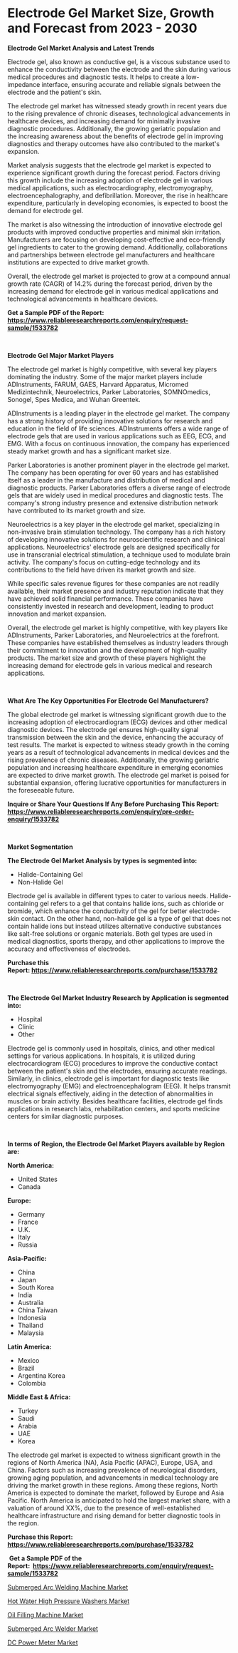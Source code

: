 <p><h1>Electrode Gel Market Size, Growth and Forecast from 2023 - 2030</h1></p><p><strong>Electrode Gel Market Analysis and Latest Trends</strong></p>
<p><p>Electrode gel, also known as conductive gel, is a viscous substance used to enhance the conductivity between the electrode and the skin during various medical procedures and diagnostic tests. It helps to create a low-impedance interface, ensuring accurate and reliable signals between the electrode and the patient's skin.</p><p>The electrode gel market has witnessed steady growth in recent years due to the rising prevalence of chronic diseases, technological advancements in healthcare devices, and increasing demand for minimally invasive diagnostic procedures. Additionally, the growing geriatric population and the increasing awareness about the benefits of electrode gel in improving diagnostics and therapy outcomes have also contributed to the market's expansion.</p><p>Market analysis suggests that the electrode gel market is expected to experience significant growth during the forecast period. Factors driving this growth include the increasing adoption of electrode gel in various medical applications, such as electrocardiography, electromyography, electroencephalography, and defibrillation. Moreover, the rise in healthcare expenditure, particularly in developing economies, is expected to boost the demand for electrode gel.</p><p>The market is also witnessing the introduction of innovative electrode gel products with improved conductive properties and minimal skin irritation. Manufacturers are focusing on developing cost-effective and eco-friendly gel ingredients to cater to the growing demand. Additionally, collaborations and partnerships between electrode gel manufacturers and healthcare institutions are expected to drive market growth.</p><p>Overall, the electrode gel market is projected to grow at a compound annual growth rate (CAGR) of 14.2% during the forecast period, driven by the increasing demand for electrode gel in various medical applications and technological advancements in healthcare devices.</p></p>
<p><strong>Get a Sample PDF of the Report:&nbsp; <a href="https://www.reliableresearchreports.com/enquiry/request-sample/1533782">https://www.reliableresearchreports.com/enquiry/request-sample/1533782</a></strong></p>
<p>&nbsp;</p>
<p><strong>Electrode Gel Major Market Players</strong></p>
<p><p>The electrode gel market is highly competitive, with several key players dominating the industry. Some of the major market players include ADInstruments, FARUM, GAES, Harvard Apparatus, Micromed Medizintechnik, Neuroelectrics, Parker Laboratories, SOMNOmedics, Sonogel, Spes Medica, and Wuhan Greentek.</p><p>ADInstruments is a leading player in the electrode gel market. The company has a strong history of providing innovative solutions for research and education in the field of life sciences. ADInstruments offers a wide range of electrode gels that are used in various applications such as EEG, ECG, and EMG. With a focus on continuous innovation, the company has experienced steady market growth and has a significant market size.</p><p>Parker Laboratories is another prominent player in the electrode gel market. The company has been operating for over 60 years and has established itself as a leader in the manufacture and distribution of medical and diagnostic products. Parker Laboratories offers a diverse range of electrode gels that are widely used in medical procedures and diagnostic tests. The company's strong industry presence and extensive distribution network have contributed to its market growth and size.</p><p>Neuroelectrics is a key player in the electrode gel market, specializing in non-invasive brain stimulation technology. The company has a rich history of developing innovative solutions for neuroscientific research and clinical applications. Neuroelectrics' electrode gels are designed specifically for use in transcranial electrical stimulation, a technique used to modulate brain activity. The company's focus on cutting-edge technology and its contributions to the field have driven its market growth and size.</p><p>While specific sales revenue figures for these companies are not readily available, their market presence and industry reputation indicate that they have achieved solid financial performance. These companies have consistently invested in research and development, leading to product innovation and market expansion.</p><p>Overall, the electrode gel market is highly competitive, with key players like ADInstruments, Parker Laboratories, and Neuroelectrics at the forefront. These companies have established themselves as industry leaders through their commitment to innovation and the development of high-quality products. The market size and growth of these players highlight the increasing demand for electrode gels in various medical and research applications.</p></p>
<p>&nbsp;</p>
<p><strong>What Are The Key Opportunities For Electrode Gel Manufacturers?</strong></p>
<p><p>The global electrode gel market is witnessing significant growth due to the increasing adoption of electrocardiogram (ECG) devices and other medical diagnostic devices. The electrode gel ensures high-quality signal transmission between the skin and the device, enhancing the accuracy of test results. The market is expected to witness steady growth in the coming years as a result of technological advancements in medical devices and the rising prevalence of chronic diseases. Additionally, the growing geriatric population and increasing healthcare expenditure in emerging economies are expected to drive market growth. The electrode gel market is poised for substantial expansion, offering lucrative opportunities for manufacturers in the foreseeable future.</p></p>
<p><strong>Inquire or Share Your Questions If Any Before Purchasing This Report: <a href="https://www.reliableresearchreports.com/enquiry/pre-order-enquiry/1533782">https://www.reliableresearchreports.com/enquiry/pre-order-enquiry/1533782</a></strong></p>
<p>&nbsp;</p>
<p><strong>Market Segmentation</strong></p>
<p><strong>The Electrode Gel Market Analysis by types is segmented into:</strong></p>
<p><ul><li>Halide-Containing Gel</li><li>Non-Halide Gel</li></ul></p>
<p><p>Electrode gel is available in different types to cater to various needs. Halide-containing gel refers to a gel that contains halide ions, such as chloride or bromide, which enhance the conductivity of the gel for better electrode-skin contact. On the other hand, non-halide gel is a type of gel that does not contain halide ions but instead utilizes alternative conductive substances like salt-free solutions or organic materials. Both gel types are used in medical diagnostics, sports therapy, and other applications to improve the accuracy and effectiveness of electrodes.</p></p>
<p><strong>Purchase this Report:&nbsp;<a href="https://www.reliableresearchreports.com/purchase/1533782">https://www.reliableresearchreports.com/purchase/1533782</a></strong></p>
<p>&nbsp;</p>
<p><strong>The Electrode Gel Market Industry Research by Application is segmented into:</strong></p>
<p><ul><li>Hospital</li><li>Clinic</li><li>Other</li></ul></p>
<p><p>Electrode gel is commonly used in hospitals, clinics, and other medical settings for various applications. In hospitals, it is utilized during electrocardiogram (ECG) procedures to improve the conductive contact between the patient's skin and the electrodes, ensuring accurate readings. Similarly, in clinics, electrode gel is important for diagnostic tests like electromyography (EMG) and electroencephalogram (EEG). It helps transmit electrical signals effectively, aiding in the detection of abnormalities in muscles or brain activity. Besides healthcare facilities, electrode gel finds applications in research labs, rehabilitation centers, and sports medicine centers for similar diagnostic purposes.</p></p>
<p>&nbsp;</p>
<p><strong>In terms of Region, the Electrode Gel Market Players available by Region are:</strong></p>
<p>
    <p> <strong> North America: </strong>
        <ul>
            <li>United States</li>
            <li>Canada</li>
        </ul>
        </p> 
    <p> <strong> Europe: </strong>
        <ul>
            <li>Germany</li>
            <li>France</li>
            <li>U.K.</li>
            <li>Italy</li>
            <li>Russia</li>
        </ul>
        </p> 
    <p> <strong> Asia-Pacific: </strong>
        <ul>
            <li>China</li>
            <li>Japan</li>
            <li>South Korea</li>
            <li>India</li>
            <li>Australia</li>
            <li>China Taiwan</li>
            <li>Indonesia</li>
            <li>Thailand</li>
            <li>Malaysia</li>
        </ul>
        </p> 
    <p> <strong> Latin America: </strong>
        <ul>
            <li>Mexico</li>
            <li>Brazil</li>
            <li>Argentina Korea</li>
            <li>Colombia</li>
        </ul>
        </p> 
    <p> <strong> Middle East & Africa: </strong>
        <ul>
            <li>Turkey</li>
            <li>Saudi</li>
            <li>Arabia</li>
            <li>UAE</li>
            <li>Korea</li>
        </ul>
    </p>
    </p>
<p><p>The electrode gel market is expected to witness significant growth in the regions of North America (NA), Asia Pacific (APAC), Europe, USA, and China. Factors such as increasing prevalence of neurological disorders, growing aging population, and advancements in medical technology are driving the market growth in these regions. Among these regions, North America is expected to dominate the market, followed by Europe and Asia Pacific. North America is anticipated to hold the largest market share, with a valuation of around XX%, due to the presence of well-established healthcare infrastructure and rising demand for better diagnostic tools in the region.</p></p>
<p><strong>Purchase this Report: <a href="https://www.reliableresearchreports.com/purchase/1533782">https://www.reliableresearchreports.com/purchase/1533782</a></strong></p>
<p>&nbsp;<strong>Get a Sample PDF of the Report:&nbsp;&nbsp;<a href="https://www.reliableresearchreports.com/enquiry/request-sample/1533782">https://www.reliableresearchreports.com/enquiry/request-sample/1533782</a></strong></p>
<p><strong></strong></p>
<p><p><a href="https://medium.com/@margaretlee84/submerged-arc-welding-machine-market-analysis-its-cagr-market-segmentation-and-global-industry-35fd53d3b800">Submerged Arc Welding Machine Market</a></p><p><a href="https://medium.com/@brittanyrobertson07/hot-water-high-pressure-washers-market-outlook-industry-overview-and-forecast-2023-to-2030-b50a8e8263cb">Hot Water High Pressure Washers Market</a></p><p><a href="https://medium.com/@emilywest91/oil-filling-machine-nbsp-market-focuses-on-market-share-size-and-projected-forecast-till-2030-de99249af936">Oil Filling Machine Market</a></p><p><a href="https://medium.com/@lindabrewer15/decoding-submerged-arc-welder-market-metrics-market-share-trends-and-growth-patterns-397cb2a7c213">Submerged Arc Welder Market</a></p><p><a href="https://medium.com/@debramedina73/dc-power-meter-market-insights-into-market-cagr-market-trends-and-growth-strategies-fb7635e1c0f2">DC Power Meter Market</a></p></p>